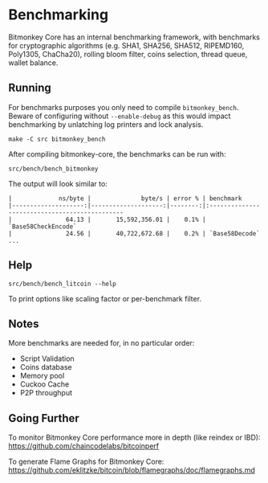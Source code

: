 Benchmarking
============

Bitmonkey Core has an internal benchmarking framework, with benchmarks
for cryptographic algorithms (e.g. SHA1, SHA256, SHA512, RIPEMD160, Poly1305, ChaCha20), rolling bloom filter, coins selection,
thread queue, wallet balance.

Running
---------------------

For benchmarks purposes you only need to compile `bitmonkey_bench`. Beware of configuring without `--enable-debug` as this would impact
benchmarking by unlatching log printers and lock analysis.

    make -C src bitmonkey_bench

After compiling bitmonkey-core, the benchmarks can be run with:

    src/bench/bench_bitmonkey

The output will look similar to:
```
|             ns/byte |              byte/s | error % | benchmark
|--------------------:|--------------------:|--------:|:----------------------------------------------
|               64.13 |       15,592,356.01 |    0.1% | `Base58CheckEncode`
|               24.56 |       40,722,672.68 |    0.2% | `Base58Decode`
...
```

Help
---------------------

    src/bench/bench_litcoin --help

To print options like scaling factor or per-benchmark filter.

Notes
---------------------
More benchmarks are needed for, in no particular order:
- Script Validation
- Coins database
- Memory pool
- Cuckoo Cache
- P2P throughput

Going Further
--------------------

To monitor Bitmonkey Core performance more in depth (like reindex or IBD): https://github.com/chaincodelabs/bitcoinperf

To generate Flame Graphs for Bitmonkey Core: https://github.com/eklitzke/bitcoin/blob/flamegraphs/doc/flamegraphs.md
